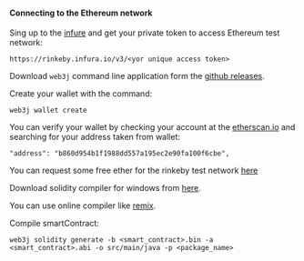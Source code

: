 #### Connecting to the Ethereum network

Sing up to the [infure](https://infura.io/) and get your private token to access Ethereum test network: 

```https://rinkeby.infura.io/v3/<yor unique access token>```

Download `web3j` command line application form the [github releases](https://github.com/web3j/web3j/releases).

Create your wallet with the command:

```web3j wallet create```
    
You can verify your wallet by checking your account at the [etherscan.io](https://rinkeby.etherscan.io/address/0xb860d954b1f1988dd557a195ec2e90fa100f6cbe) 
and searching for your address taken from wallet:  

```"address": "b860d954b1f1988dd557a195ec2e90fa100f6cbe",```

You can request some free ether for the rinkeby test network [here](https://www.rinkeby.io/#faucet)
    	
Download solidity compiler for windows from [here](https://github.com/ethereum/solidity/releases).

You can use online compiler like [remix](https://remix.ethereum.org/).

Compile smartContract:

```web3j solidity generate -b <smart_contract>.bin -a <smart_contract>.abi -o src/main/java -p <package_name>```
